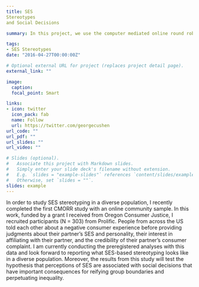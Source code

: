 ```yaml
---
title: SES  
Stereotypes  
and Social Decisions

summary: In this project, we use the computer mediated online round robin (CMORR) to test how SES and SES_based interpersonal stereotypes impact social decisions about who to be friends with and who to trust.

tags:
- SES Stereotypes
date: "2016-04-27T00:00:00Z"

# Optional external URL for project (replaces project detail page).
external_link: ""

image:
  caption: 
  focal_point: Smart

links:
- icon: twitter
  icon_pack: fab
  name: Follow
  url: https://twitter.com/georgecushen
url_code: ""
url_pdf: ""
url_slides: ""
url_video: ""

# Slides (optional).
#   Associate this project with Markdown slides.
#   Simply enter your slide deck's filename without extension.
#   E.g. `slides = "example-slides"` references `content/slides/example-slides.md`.
#   Otherwise, set `slides = ""`.
slides: example
---
```


In order to study SES stereotyping in a diverse population, I recently completed the first CMORR study with an online community sample. In this work, funded by a grant I received from Oregon Consumer Justice, I recruited participants (N = 303) from Prolific. People from across the US told each other about a negative consumer experience before providing judgments about their partner’s SES and personality, their interest in affiliating with their partner, and the credibility of their partner’s consumer complaint. I am currently conducting the preregistered analyses with this data and look forward to reporting what SES-based stereotyping looks like in a diverse population. Moreover, the results from this study will test the hypothesis that perceptions of SES are associated with social decisions that have important consequences for reifying group boundaries and perpetuating inequality.
